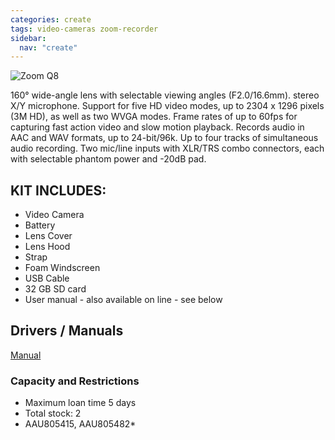 ```yaml
---
categories: create
tags: video-cameras zoom-recorder
sidebar:
  nav: "create"
---
```

![Zoom Q8](../../assets/images/equip/zoomq8.png)



160° wide-angle lens with selectable viewing angles (F2.0/16.6mm). stereo X/Y microphone. Support for five HD video modes, up to 2304 x 1296 pixels (3M HD), as well as two WVGA modes. Frame rates of up to 60fps for capturing fast action video and slow motion playback. Records audio in AAC and WAV formats, up to 24-bit/96k. Up to four tracks of simultaneous audio recording. Two mic/line inputs with XLR/TRS combo connectors, each with selectable phantom power and -20dB pad.

## KIT INCLUDES:
- Video Camera
- Battery
- Lens Cover
- Lens Hood
- Strap
- Foam Windscreen
- USB Cable
- 32 GB SD card
- User manual - also available on line - see below

## Drivers / Manuals

[Manual](https://zoomcorp.com/media/documents/E_Q8.pdf)

### Capacity and Restrictions

- Maximum loan time 5 days
- Total stock: 2
- AAU805415, AAU805482*
